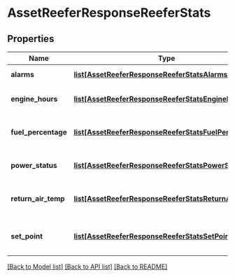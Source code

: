 # AssetReeferResponseReeferStats

## Properties
Name | Type | Description | Notes
------------ | ------------- | ------------- | -------------
**alarms** | [**list[AssetReeferResponseReeferStatsAlarms1]**](AssetReeferResponseReeferStatsAlarms1.md) | Reefer alarms | [optional] 
**engine_hours** | [**list[AssetReeferResponseReeferStatsEngineHours]**](AssetReeferResponseReeferStatsEngineHours.md) | Engine hours of the reefer | [optional] 
**fuel_percentage** | [**list[AssetReeferResponseReeferStatsFuelPercentage]**](AssetReeferResponseReeferStatsFuelPercentage.md) | Fuel percentage of the reefer | [optional] 
**power_status** | [**list[AssetReeferResponseReeferStatsPowerStatus]**](AssetReeferResponseReeferStatsPowerStatus.md) | Power status of the reefer | [optional] 
**return_air_temp** | [**list[AssetReeferResponseReeferStatsReturnAirTemp]**](AssetReeferResponseReeferStatsReturnAirTemp.md) | Return air temperature of the reefer | [optional] 
**set_point** | [**list[AssetReeferResponseReeferStatsSetPoint]**](AssetReeferResponseReeferStatsSetPoint.md) | Set point temperature of the reefer | [optional] 

[[Back to Model list]](../README.md#documentation-for-models) [[Back to API list]](../README.md#documentation-for-api-endpoints) [[Back to README]](../README.md)


